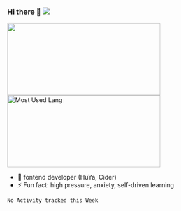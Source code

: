 ### Hi there 👋   ![](https://komarev.com/ghpvc/?username=trojan0523&color=ff69b4&label=PV+Since+2020-1-1)

 <img width="350px" height="165px" src="https://github-readme-stats.vercel.app/api?username=trojan0523&show_icons=true&icon_color=199861&count_private=true" />
 <img width="350px" height="165px" alt="Most Used Lang" src="https://github-readme-stats.vercel.app/api/top-langs/?username=trojan0523&layout=compact"/>
 
 - 🔭 fontend developer (HuYa, Cider)
 - ⚡ Fun fact: high pressure, anxiety, self-driven learning 
 
 <!--START_SECTION:waka-->
```text
No Activity tracked this Week
```
<!--END_SECTION:waka-->

 
<!--
**Trojan0523/Trojan0523** is a ✨ _special_ ✨ repository because its `README.md` (this file) appears on your GitHub profile.

Here are some ideas to get you started:

- 👯 looking to collaborate on where? i don`t know
- 🤔 I’m looking for help with ...
- 💬 Ask me about ...
- 📫 How to reach me: ...
- 😄 Pronouns: ...
- ⚡ Fun fact: ...
![](https://komarev.com/ghpvc/?username=trojan0523)
-->

